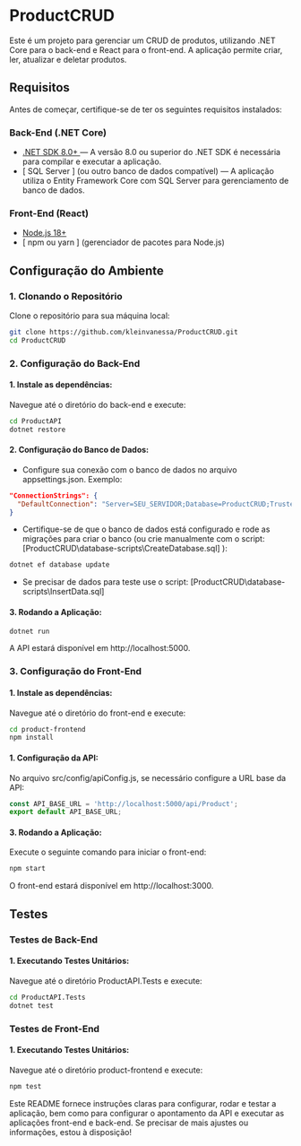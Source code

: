 # ProductCRUD

Este é um projeto para gerenciar um CRUD de produtos, utilizando .NET Core para o back-end e React para o front-end. 
A aplicação permite criar, ler, atualizar e deletar produtos.

## Requisitos

Antes de começar, certifique-se de ter os seguintes requisitos instalados:

### Back-End (.NET Core)

- [ .NET SDK 8.0+ ](https://dotnet.microsoft.com/download/dotnet) — A versão 8.0 ou superior do .NET SDK é necessária para compilar e executar a aplicação.
- [ SQL Server ] (ou outro banco de dados compatível) — A aplicação utiliza o Entity Framework Core com SQL Server para gerenciamento de banco de dados.

### Front-End (React)

- [ Node.js 18+ ](https://nodejs.org/)
- [ npm ou yarn ] (gerenciador de pacotes para Node.js)

## Configuração do Ambiente

### 1. Clonando o Repositório

Clone o repositório para sua máquina local:

```bash
git clone https://github.com/kleinvanessa/ProductCRUD.git
cd ProductCRUD
```

### 2. Configuração do Back-End

#### 1. Instale as dependências:

Navegue até o diretório do back-end e execute:

```bash
cd ProductAPI
dotnet restore
```
#### 2. Configuração do Banco de Dados:

- Configure sua conexão com o banco de dados no arquivo appsettings.json. Exemplo:

```json
"ConnectionStrings": {
  "DefaultConnection": "Server=SEU_SERVIDOR;Database=ProductCRUD;Trusted_Connection=True;"
}
```

- Certifique-se de que o banco de dados está configurado e rode as migrações para criar o banco 
(ou crie manualmente com o script: [ProductCRUD\database-scripts\CreateDatabase.sql] ):

```bash
dotnet ef database update
```

- Se precisar de dados para teste use o script: [ProductCRUD\database-scripts\InsertData.sql]

#### 3. Rodando a Aplicação:

```bash
dotnet run
```
A API estará disponível em http://localhost:5000.


### 3. Configuração do Front-End

#### 1. Instale as dependências:

Navegue até o diretório do front-end e execute:

```bash
cd product-frontend
npm install
```

#### 1. Configuração da API:

No arquivo src/config/apiConfig.js, se necessário configure a URL base da API:

```javascript
const API_BASE_URL = 'http://localhost:5000/api/Product';
export default API_BASE_URL;
```

#### 3. Rodando a Aplicação:

Execute o seguinte comando para iniciar o front-end:

```bash
npm start
```
O front-end estará disponível em http://localhost:3000.

## Testes

### Testes de Back-End

#### 1. Executando Testes Unitários:

Navegue até o diretório ProductAPI.Tests e execute:

```bash
cd ProductAPI.Tests
dotnet test
```

### Testes de Front-End

#### 1. Executando Testes Unitários:

Navegue até o diretório product-frontend e execute:

```bash
npm test
```


Este README fornece instruções claras para configurar, rodar e testar a aplicação, 
bem como para configurar o apontamento da API e executar as aplicações front-end e back-end. 
Se precisar de mais ajustes ou informações, estou à disposição!
